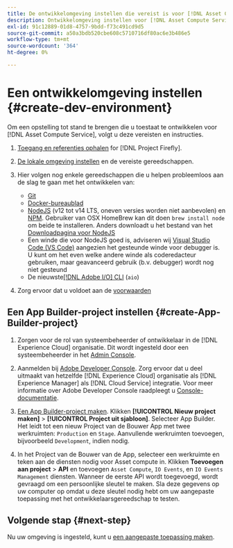 ```yaml
---
title: De ontwikkelomgeving instellen die vereist is voor [!DNL Asset Compute Service]
description: Ontwikkelomgeving instellen voor [!DNL Asset Compute Service] om aangepaste code te maken en te testen.
exl-id: 91c12889-01d8-4757-9bdd-f73c491cd9d5
source-git-commit: a50a3bdb520cbe608c5710716df80ac6e3b486e5
workflow-type: tm+mt
source-wordcount: '364'
ht-degree: 0%

---
```


# Een ontwikkelomgeving instellen {#create-dev-environment}

Om een opstelling tot stand te brengen die u toestaat te ontwikkelen voor [!DNL Asset Compute Service], volgt u deze vereisten en instructies.

1. [Toegang en referenties ophalen](https://www.adobe.io/project-firefly/docs/getting_started/#acquire-access-and-credentials) for [!DNL Project Firefly].

1. [De lokale omgeving instellen](https://www.adobe.io/project-firefly/docs/getting_started/#local-environment-set-up) en de vereiste gereedschappen.

1. Hier volgen nog enkele gereedschappen die u helpen probleemloos aan de slag te gaan met het ontwikkelen van:

   * [Git](https://git-scm.com/)
   * [Docker-bureaublad](https://www.docker.com/get-started)
   * [NodeJS](https://nodejs.org) (v12 tot v14 LTS, oneven versies worden niet aanbevolen) en [NPM](https://www.npmjs.com). Gebruiker van OSX HomeBrew kan dit doen `brew install node` om beide te installeren. Anders downloadt u het bestand van het [Downloadpagina voor NodeJS](https://nodejs.org/en/)
   * Een winde die voor NodeJS goed is, adviseren wij [Visual Studio Code (VS Code)](https://code.visualstudio.com) aangezien het gesteunde winde voor debugger is. U kunt om het even welke andere winde als coderedacteur gebruiken, maar geavanceerd gebruik (b.v. debugger) wordt nog niet gesteund
   * De nieuwste[[!DNL Adobe I/O] CLI](https://github.com/adobe/aio-cli) (`aio`)

   <!-- - install using `npm install -g @adobe/aio-cli@7.1.0` -->

1. Zorg ervoor dat u voldoet aan de [voorwaarden](/help/understand-extensibility.md#prerequisites-and-provisioning)

<!--
>[!NOTE]
>
>For now, use [!DNL Adobe I/O] CLI v7.1.0 of and do not use [!DNL Adobe I/O] CLI v8.
-->

## Een App Builder-project instellen {#create-App-Builder-project}

1. Zorgen voor de rol van systeembeheerder of ontwikkelaar in de [!DNL Experience Cloud] organisatie. Dit wordt ingesteld door een systeembeheerder in het [Admin Console](https://adminconsole.adobe.com/overview).

1. Aanmelden bij [Adobe Developer Console](https://console.adobe.io/). Zorg ervoor dat u deel uitmaakt van hetzelfde [!DNL Experience Cloud] organisatie als [!DNL Experience Manager] als [!DNL Cloud Service] integratie. Voor meer informatie over Adobe Developer Console raadpleegt u [Console-documentatie](https://www.adobe.io/apis/experienceplatform/console/docs.html).

1. [Een App Builder-project maken](https://www.adobe.io/apis/experienceplatform/project-firefly/docs.html#!AdobeDocs/project-firefly/master/getting_started/first_app.md). Klikken **[!UICONTROL Nieuw project maken]** > **[!UICONTROL Project uit sjabloon]**. Selecteer App Builder. Het leidt tot een nieuw Project van de Bouwer App met twee werkruimten: `Production` en `Stage`. Aanvullende werkruimten toevoegen, bijvoorbeeld `Development`, indien nodig.

1. In het Project van de Bouwer van de App, selecteer een werkruimte en teken aan de diensten nodig voor Asset compute in. Klikken **Toevoegen aan project** > **API** en toevoegen `Asset Compute`, `IO Events`, en `IO Events Management` diensten. Wanneer de eerste API wordt toegevoegd, wordt gevraagd om een persoonlijke sleutel te maken. Sla deze gegevens op uw computer op omdat u deze sleutel nodig hebt om uw aangepaste toepassing met het ontwikkelaarsgereedschap te testen.

## Volgende stap {#next-step}

Nu uw omgeving is ingesteld, kunt u [een aangepaste toepassing maken](develop-custom-application.md).

<!-- More ideas:
 
* Any steps in the beginning that lead to gotchas later should be called out for caution? For example,
  * don't change some defaults initially
  * know risks when deviating from standard path
  * naming conventions to follow
  * Retrieve and format credentials (YAML file details)

TBD: When aio-cli v8 bugs are resolved, update the AIO CLI install command to remove v7.x reference and instruct users to use the latest version. See CQDOC-18346.

-->
